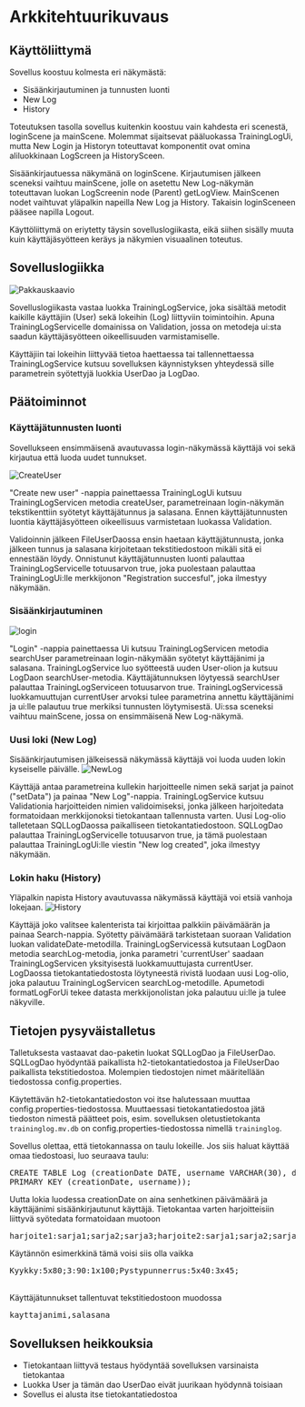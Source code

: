 # Arkkitehtuurikuvaus

## Käyttöliittymä

Sovellus koostuu kolmesta eri näkymästä:
- Sisäänkirjautuminen ja tunnusten luonti
- New Log
- History

Toteutuksen tasolla sovellus kuitenkin koostuu vain kahdesta eri scenestä, loginScene ja mainScene. Molemmat sijaitsevat pääluokassa TrainingLogUi, mutta New Login ja Historyn toteuttavat komponentit ovat omina aliluokkinaan LogScreen ja HistorySceen. 

Sisäänkirjautuessa näkymänä on loginScene. Kirjautumisen jälkeen sceneksi vaihtuu mainScene, jolle on asetettu New Log-näkymän toteuttavan luokan LogScreenin node (Parent) getLogView. MainScenen nodet vaihtuvat yläpalkin napeilla New Log ja History. Takaisin loginSceneen pääsee napilla Logout.

Käyttöliittymä on eriytetty täysin sovelluslogiikasta, eikä siihen sisälly muuta kuin käyttäjäsyötteen keräys ja näkymien visuaalinen toteutus.

## Sovelluslogiikka
![Pakkauskaavio](https://github.com/ktatu/ohjtekniikka/blob/master/dokumentaatio/kuvat/package.png)

Sovelluslogiikasta vastaa luokka TrainingLogService, joka sisältää metodit kaikille käyttäjiin (User) sekä lokeihin (Log) liittyviin toimintoihin. Apuna TrainingLogServicelle domainissa on Validation, jossa on metodeja ui:sta saadun käyttäjäsyötteen oikeellisuuden varmistamiselle.

Käyttäjiin tai lokeihin liittyvää tietoa haettaessa tai tallennettaessa TrainingLogService kutsuu sovelluksen käynnistyksen yhteydessä sille parametrein syötettyjä luokkia UserDao ja LogDao.

## Päätoiminnot
### Käyttäjätunnusten luonti
Sovellukseen ensimmäisenä avautuvassa login-näkymässä käyttäjä voi sekä kirjautua että luoda uudet tunnukset.

![CreateUser](https://github.com/ktatu/ohjtekniikka/blob/master/dokumentaatio/kuvat/Tunnusten%20luominen.png)

<p>"Create new user" -nappia painettaessa TrainingLogUi kutsuu TrainingLogServicen metodia createUser, parametreinaan login-näkymän tekstikenttiin syötetyt käyttäjätunnus ja salasana. Ennen käyttäjätunnusten luontia käyttäjäsyötteen oikeellisuus varmistetaan luokassa Validation.</p> 
<p>Validoinnin jälkeen FileUserDaossa ensin haetaan käyttäjätunnusta, jonka jälkeen tunnus ja salasana kirjoitetaan tekstitiedostoon mikäli sitä ei ennestään löydy. Onnistunut käyttäjätunnusten luonti palauttaa TrainingLogServicelle totuusarvon true, joka puolestaan palauttaa TrainingLogUi:lle merkkijonon "Registration succesful", joka ilmestyy näkymään.</p>

### Sisäänkirjautuminen
![login](https://github.com/ktatu/ohjtekniikka/blob/master/dokumentaatio/kuvat/Sis%C3%A4%C3%A4nkirjautuminen.png)

<p>"Login" -nappia painettaessa Ui kutsuu TrainingLogServicen metodia searchUser parametreinaan login-näkymään syötetyt käyttäjänimi ja salasana. TrainingLogService luo syötteestä uuden User-olion ja kutsuu LogDaon searchUser-metodia. Käyttäjätunnuksen löytyessä searchUser palauttaa TrainingLogServiceen totuusarvon true. TrainingLogServicessä luokkamuuttujan currentUser arvoksi tulee parametrina annettu käyttäjänimi ja ui:lle palautuu true merkiksi tunnusten löytymisestä. Ui:ssa sceneksi vaihtuu mainScene, jossa on ensimmäisenä New Log-näkymä.</p>
 
### Uusi loki (New Log)
Sisäänkirjautumisen jälkeisessä näkymässä käyttäjä voi luoda uuden lokin kyseiselle päivälle.
![NewLog](https://github.com/ktatu/ohjtekniikka/blob/master/dokumentaatio/kuvat/Uusi%20loki.png)

<p>Käyttäjä antaa parametreina kullekin harjoitteelle nimen sekä sarjat ja painot ("setData") ja painaa "New Log"-nappia. TrainingLogService kutsuu Validationia harjoitteiden nimien validoimiseksi, jonka jälkeen harjoitedata formatoidaan merkkijonoksi tietokantaan tallennusta varten. Uusi Log-olio talletetaan SQLLogDaossa paikalliseen tietokantatiedostoon. SQLLogDao palauttaa TrainingLogServicelle totuusarvon true, ja tämä puolestaan palauttaa TrainingLogUi:lle viestin "New log created", joka ilmestyy näkymään.</p>
 
### Lokin haku (History)
Yläpalkin napista History avautuvassa näkymässä käyttäjä voi etsiä vanhoja lokejaan.
![History](https://github.com/ktatu/ohjtekniikka/blob/master/dokumentaatio/kuvat/Lokin%20haku%20(1).png)

<p>Käyttäjä joko valitsee kalenterista tai kirjoittaa palkkiin päivämäärän ja painaa Search-nappia. Syötetty päivämäärä tarkistetaan suoraan Validation luokan validateDate-metodilla. TrainingLogServicessä kutsutaan LogDaon metodia searchLog-metodia, jonka parametri 'currentUser' saadaan TrainingLogServicen yksityisestä luokkamuuttujasta currentUser. LogDaossa tietokantatiedostosta löytyneestä rivistä luodaan uusi Log-olio, joka palautuu TrainingLogServicen searchLog-metodille. Apumetodi formatLogForUi tekee datasta merkkijonolistan joka palautuu ui:lle ja tulee näkyville.</p>

## Tietojen pysyväistalletus
Talletuksesta vastaavat dao-paketin luokat SQLLogDao ja FileUserDao. SQLLogDao hyödyntää paikallista h2-tietokantatiedostoa ja FileUserDao paikallista tekstitiedostoa. Molempien tiedostojen nimet määritellään tiedostossa config.properties.

Käytettävän h2-tietokantatiedoston voi itse halutessaan muuttaa config.properties-tiedostossa. Muuttaessasi tietokantatiedostoa jätä tiedoston nimestä päätteet pois, esim. sovelluksen oletustietokanta ```traininglog.mv.db``` on config.properties-tiedostossa nimellä ```traininglog```.

Sovellus olettaa, että tietokannassa on taulu lokeille. Jos siis haluat käyttää omaa tiedostoasi, luo seuraava taulu:
<pre>
CREATE TABLE Log (creationDate DATE, username VARCHAR(30), data VARCHAR(150), 
PRIMARY KEY (creationDate, username));
</pre>

Uutta lokia luodessa creationDate on aina senhetkinen päivämäärä ja käyttäjänimi sisäänkirjautunut käyttäjä. Tietokantaa varten harjoitteisiin liittyvä syötedata formatoidaan muotoon 
<pre>
harjoite1:sarja1;sarja2;sarja3;harjoite2:sarja1;sarja2;sarja3;
</pre>
Käytännön esimerkkinä tämä voisi siis olla vaikka 
<pre>
Kyykky:5x80;3:90:1x100;Pystypunnerrus:5x40:3x45;
</pre>
<br>
Käyttäjätunnukset tallentuvat tekstitiedostoon muodossa
<pre>
kayttajanimi,salasana
</pre>

## Sovelluksen heikkouksia
- Tietokantaan liittyvä testaus hyödyntää sovelluksen varsinaista tietokantaa
- Luokka User ja tämän dao UserDao eivät juurikaan hyödynnä toisiaan
- Sovellus ei alusta itse tietokantatiedostoa
